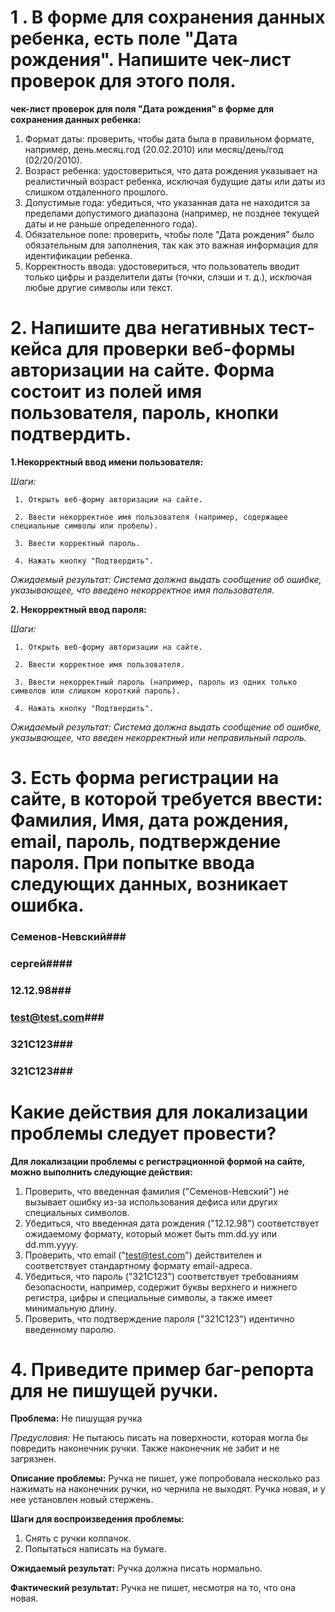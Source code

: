 # 1 . В форме для сохранения данных ребенка, есть поле "Дата рождения". Напишите чек-лист проверок для этого поля.

**чек-лист проверок для поля "Дата рождения" в форме для сохранения данных ребенка:**

1. Формат даты: проверить, чтобы дата была в правильном формате, например, день.месяц.год (20.02.2010) или месяц/день/год (02/20/2010).
2. Возраст ребенка: удостовериться, что дата рождения указывает на реалистичный возраст ребенка, исключая будущие даты или даты из слишком отдаленного прошлого.
3. Допустимые года: убедиться, что указанная дата не находится за пределами допустимого диапазона (например, не позднее текущей даты и не раньше определенного года).
4. Обязательное поле: проверить, чтобы поле "Дата рождения" было обязательным для заполнения, так как это важная информация для идентификации ребенка.
5. Корректность ввода: удостовериться, что пользователь вводит только цифры и разделители даты (точки, слэши и т. д.), исключая любые другие символы или текст.


# 2. Напишите два негативных тест-кейса для проверки веб-формы авторизации на сайте. Форма состоит из полей имя пользователя, пароль, кнопки подтвердить.


**1.Некорректный ввод имени пользователя:**

*Шаги:*

     1. Открыть веб-форму авторизации на сайте.
     
     2. Ввести некорректное имя пользователя (например, содержащее специальные символы или пробелы).
     
     3. Ввести корректный пароль.
     
     4. Нажать кнопку "Подтвердить".
     
*Ожидаемый результат: Система должна выдать сообщение об ошибке, указывающее, что введено некорректное имя пользователя.*

**2. Некорректный ввод пароля:**

  *Шаги:*
  
     1. Открыть веб-форму авторизации на сайте.
     
     2. Ввести корректное имя пользователя.
     
     3. Ввести некорректный пароль (например, пароль из одних только символов или слишком короткий пароль).
     
     4. Нажать кнопку "Подтвердить".
     
  *Ожидаемый результат: Система должна выдать сообщение об ошибке, указывающее, что введен некорректный или неправильный пароль.*

# 3. Есть форма регистрации на сайте, в которой требуется ввести: Фамилия, Имя, дата рождения, email, пароль, подтверждение пароля. При попытке ввода следующих данных, возникает ошибка.

### Семенов-Невский###
### сергей####
### 12.12.98###
### test@test.com###
### 321C123###
### 321С123###

# Какие действия для локализации проблемы следует провести?


**Для локализации проблемы с регистрационной формой на сайте, можно  выполнить следующие действия:**


1. Проверить, что введенная фамилия ("Семенов-Невский") не вызывает ошибку из-за использования дефиса или других специальных символов. 
2. Убедиться, что введенная дата рождения ("12.12.98") соответствует ожидаемому формату, который может быть mm.dd.yy или dd.mm.yyyy.
3. Проверить, что email ("test@test.com") действителен и соответствует стандартному формату email-адреса.
4. Убедиться, что пароль ("321C123") соответствует требованиям безопасности, например, содержит буквы верхнего и нижнего регистра, цифры и специальные символы, а также имеет минимальную длину.
5. Проверить, что подтверждение пароля ("321C123") идентично введенному паролю.


# 4. Приведите пример баг-репорта для не пишущей ручки.


**Проблема:**  Не пишущая ручка

*Предусловия:*
Не пытаюсь писать на поверхности, которая могла бы повредить наконечник ручки. Также  наконечник не забит и не загрязнен.


**Описание проблемы:**
Ручка не пишет,  уже попробовала несколько раз нажимать на наконечник ручки, но чернила не выходят. Ручка новая, и у нее установлен новый стержень.

**Шаги для воспроизведения проблемы:**
1. Снять с ручки колпачок.
2. Попытаться написать на бумаге.

**Ожидаемый результат:**
Ручка должна писать нормально.

**Фактический результат:**
Ручка не пишет, несмотря на то, что она новая.
